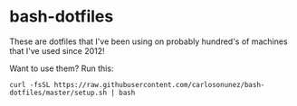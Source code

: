 # bash-dotfiles

These are dotfiles that I've been using on probably hundred's of machines that I've used
since 2012!

Want to use them? Run this:

`curl -fsSL https://raw.githubusercontent.com/carlosonunez/bash-dotfiles/master/setup.sh | bash`
